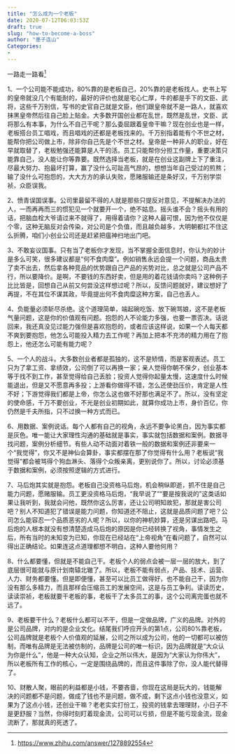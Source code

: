 ```yaml
---
title: "怎么成为一个老板"
date: 2020-07-12T06:03:53Z
draft: true
slug: "how-to-become-a-boss"
author: "墨子连山"
Categories: 
- 
---
```

一路走一路看[^1]

1、一个公司能不能成功，80%靠的是老板自己，20%靠的是老板找人。史书上写的皇帝就没几个有能耐的，最好的评价也就是宅心仁厚，牛的都是手下的文臣、武将，这些千万别信，写书的史官自己就是文臣，他们跟皇帝就不是一路人，就喜欢抹黑皇帝然后往自己脸上贴金。大多数开国创业都在乱世，既然是乱世，文臣、武将那么有本事，为什么不自己干呢？那么委屈跟着皇帝干嘛？现在创业也是一样，老板搭台员工唱戏，而且唱戏的还都是老板找来的。千万别指着能有个不世之材，能帮你把公司做上市，除非你自己先是个不世之材。皇帝是一种非人的职业，好在早就取替了，老板勉强还能算是人干的活。员工只能帮你分担工作量，重要决策只能靠自己，没人能让你等靠要。既然选择当老板，就是在创业这副牌上下了重注，尽最大努力、抱最坏打算，赢了没什么可趾高气昂的，想想当年自己受过的煎熬；输了没什么可抱怨的，大大方方的承认失败，愿赌服输还是条好汉，千万别学崇祯，众臣误我。

2、愤青误国误事。公司里最留不得的人就是那些只提反对意见，不提解决办法的人，一而再再而三的惯犯见一个就要开一个，绝不姑息。摇头谁不会？摇头有用的话，把脑血栓大爷请过来不就得了，用得着请你？这种人最可恨，因为他不仅仅是个零，这种无脑反对会传染，对公司是个负值，而且越负越多，大明朝都扛不住这么折腾，咱们小创业公司还是赶紧把瘟神扫地出门吧。

3、不敢妄议国事。只有当了老板你才发现，当不掌握全面信息时，你认为的妙计是多么可笑，很多建议都是“何不食肉糜”。例如销售永远会提一个问题，商品太贵了卖不出去，然后拿各种竞品的优势跟自己产品的劣势对比，总之就是公司产品不行，所以要降价。是啊，不要钱的东西好卖，但是用的着花钱请你卖吗？这种例子比比皆是，回想自己从前又何尝没这样想过呢？所以，反馈问题就好，建议想好了再提，不在其位不谋其政，毕竟提出何不食肉糜这种方案，自己也丢人。

4、负能量必须斩尽杀绝。这个道理简单，端起碗吃饭、放下碗骂娘，这不是老板气量问题，这是你的价值观有问题。抱怨的人不论能力多强，也要一票否决。话说回来，我还真没见过能力强但是喜欢抱怨的，或者应该这样说，如果一个人每天都不爽到要抱怨，他怎么可能投入精力去工作呢？再加上把本不充沛的精力用在了抱怨上，他还怎么可能有能力呢？

5、一个人的战斗。大多数创业者都是孤独的，这不是矫情，而是客观表述。员工只为了拿工资、拿绩效，公司倒了可以再换一家；亲人觉得你朝不保夕，创业基本等于找不到工作，甚至觉得给自己丢脸；投资人觉得你起量太慢，这速度什么时候能退出，但是又不愿意再多投；上游看你做得不错，怎么还使劲压价，肯定是人性不好；下游觉得我们都是上帝，你怎么这也做不好那也满足不了。所以，没有坚定的使命感，千万不要创业，不光是创业初期如此，就算你成功上市，身价百亿，你仍然是千夫所指，只不过换一种方式而已。

6、用数据、案例说话。每个人都有自己的视角，永远不要争论黑白，因为事实都是灰色。唯一能让大家理性沟通的基础就是事实，事实就包括数据和案例。数据寻找问题，案例分析细节。有些人动不动面对着铁一般的数据和案例还非要来一个“我觉得”，你又不是神仙会算卦，事实都摆在那了你觉得有什么用？老板说“我觉得”都会被骂得个狗血淋头、落得个众叛亲离，更别说你了。所以，讨论必须基于数据和案例，必须按照逻辑的方式进行。

7、马后炮其实就是抱怨。老板自己没资格马后炮，机会稍纵即逝，抓不住是自己能力问题，愿赌服输。员工更没资格马后炮，“我早说了”“要是按我说的”这类话如果让我听到，我就会问他，既然你这么厉害，还让公司明知故犯，那就是害公司吧？别人不知道犯了错误是能力问题，你知道还不阻止，这就是品质问题了吧？公司怎么能容忍一个品质恶劣的人呢？所以，以你的神机妙算，还是另谋出路吧。马后炮的人根本就没有想清楚造成马后炮的原因是你已经转换了视角，事情发生之后，所有当时的未知变为已知，你现在已经站在“上帝视角”在看问题了，自然可以得出正确结论。如果连这点道理都想不明白，这种人要他何用？

8、什么都要懂，但就是不能自己干。老板个人的弱点会被一层一层的放大，到了底层很可能就与原计划南辕北辙了。所以，老板不能有弱点，产品、技术、运营、人力、财务都要懂。但是即便懂，甚至可以比员工做得好，也不能自己干，因为你没有那么多精力，而且那样会压缩员工的发展空间，这是与员工争利。读读历史，读读崇祯，老板就要干老板的事，老板干了太多员工的事，这个公司离完蛋也就不远了。

9、老板要干什么？老板什么都可以不干，但是一定做品牌，广义的品牌。对外的是公司品牌，对内的是企业文化。结尾我们呼应开头的第1点，公司80%靠老板，公司品牌就是老板个人价值观的延展，公司之所以成为公司，他的一切都可以被仿制，而唯有品牌是无法被仿制的，品牌是公司的唯一标识，因为品牌就是“大众认为你是什么”，他是一种大众认知，企业之所以伟大，是因为“大家认为你伟大”，所以老板所有工作的核心，一定是围绕品牌的，而且这件事除了你，没人能代替得了。

10、财散人聚，眼前的利益都是小钱，不要吝啬，你现在这局是玩大的，钱能解决的问题都不是问题，做成了钱也不是问题，做不成，剩下这点小钱也没意义，如果为了这点小钱，还创业干嘛？老老实实打份工，投资的钱拿去理理财，小日子不是更舒服？当然，你得时刻盯着现金流，公司可以亏损，但是不能亏现金流，现金流断了，那就真的死透了。

[^1]: https://www.zhihu.com/answer/1278892554